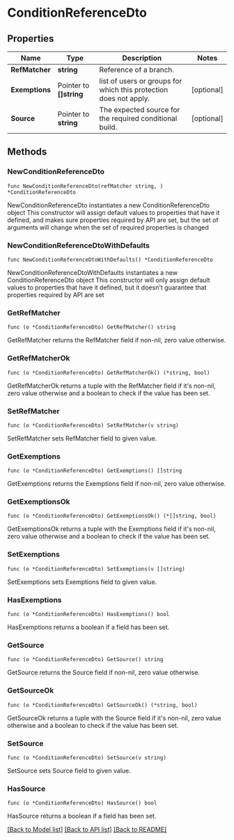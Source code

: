 # ConditionReferenceDto

## Properties

Name | Type | Description | Notes
------------ | ------------- | ------------- | -------------
**RefMatcher** | **string** | Reference of a branch. | 
**Exemptions** | Pointer to **[]string** | list of users or groups for which this protection does not apply. | [optional] 
**Source** | Pointer to **string** | The expected source for the required conditional build. | [optional] 

## Methods

### NewConditionReferenceDto

`func NewConditionReferenceDto(refMatcher string, ) *ConditionReferenceDto`

NewConditionReferenceDto instantiates a new ConditionReferenceDto object
This constructor will assign default values to properties that have it defined,
and makes sure properties required by API are set, but the set of arguments
will change when the set of required properties is changed

### NewConditionReferenceDtoWithDefaults

`func NewConditionReferenceDtoWithDefaults() *ConditionReferenceDto`

NewConditionReferenceDtoWithDefaults instantiates a new ConditionReferenceDto object
This constructor will only assign default values to properties that have it defined,
but it doesn't guarantee that properties required by API are set

### GetRefMatcher

`func (o *ConditionReferenceDto) GetRefMatcher() string`

GetRefMatcher returns the RefMatcher field if non-nil, zero value otherwise.

### GetRefMatcherOk

`func (o *ConditionReferenceDto) GetRefMatcherOk() (*string, bool)`

GetRefMatcherOk returns a tuple with the RefMatcher field if it's non-nil, zero value otherwise
and a boolean to check if the value has been set.

### SetRefMatcher

`func (o *ConditionReferenceDto) SetRefMatcher(v string)`

SetRefMatcher sets RefMatcher field to given value.


### GetExemptions

`func (o *ConditionReferenceDto) GetExemptions() []string`

GetExemptions returns the Exemptions field if non-nil, zero value otherwise.

### GetExemptionsOk

`func (o *ConditionReferenceDto) GetExemptionsOk() (*[]string, bool)`

GetExemptionsOk returns a tuple with the Exemptions field if it's non-nil, zero value otherwise
and a boolean to check if the value has been set.

### SetExemptions

`func (o *ConditionReferenceDto) SetExemptions(v []string)`

SetExemptions sets Exemptions field to given value.

### HasExemptions

`func (o *ConditionReferenceDto) HasExemptions() bool`

HasExemptions returns a boolean if a field has been set.

### GetSource

`func (o *ConditionReferenceDto) GetSource() string`

GetSource returns the Source field if non-nil, zero value otherwise.

### GetSourceOk

`func (o *ConditionReferenceDto) GetSourceOk() (*string, bool)`

GetSourceOk returns a tuple with the Source field if it's non-nil, zero value otherwise
and a boolean to check if the value has been set.

### SetSource

`func (o *ConditionReferenceDto) SetSource(v string)`

SetSource sets Source field to given value.

### HasSource

`func (o *ConditionReferenceDto) HasSource() bool`

HasSource returns a boolean if a field has been set.


[[Back to Model list]](../README.md#documentation-for-models) [[Back to API list]](../README.md#documentation-for-api-endpoints) [[Back to README]](../README.md)


